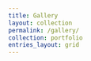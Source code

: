 ```yaml
---
title: Gallery
layout: collection
permalink: /gallery/
collection: portfolio
entries_layout: grid
---
```


